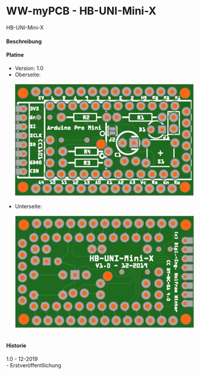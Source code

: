 # WW-myPCB - HB-UNI-Mini-X
HB-UNI-Mini-X

#### Beschreibung

#### Platine
- Version: 1.0
- Oberseite:
  <br><br>
![WW-myPCB - HB-UNI-Mini-X - Top](./img/PCB_HB-UNI-Mini-X_1.0_Top.jpg "HB-UNI-Mini-X - Top")
<br><br>
- Unterseite:
  <br><br>
![WW-myPCB - HB-UNI-Mini-X - Bottom](./img/PCB_HB-UNI-Mini-X_1.0_Bottom.jpg "HB-UNI-Mini-X - Bottom")
<br><br>

#### Historie
1.0 - 12-2019
<br>
\- Erstveröffentllichung
